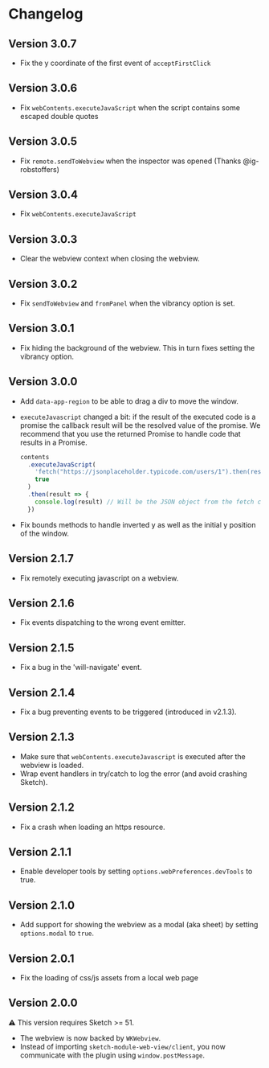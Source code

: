 # Changelog

## Version 3.0.7

- Fix the y coordinate of the first event of `acceptFirstClick`

## Version 3.0.6

- Fix `webContents.executeJavaScript` when the script contains some escaped double quotes

## Version 3.0.5

- Fix `remote.sendToWebview` when the inspector was opened (Thanks @ig-robstoffers)

## Version 3.0.4

- Fix `webContents.executeJavaScript`

## Version 3.0.3

- Clear the webview context when closing the webview.

## Version 3.0.2

- Fix `sendToWebview` and `fromPanel` when the vibrancy option is set.

## Version 3.0.1

- Fix hiding the background of the webview. This in turn fixes setting the vibrancy option.

## Version 3.0.0

- Add `data-app-region` to be able to drag a div to move the window.
- `executeJavascript` changed a bit: if the result of the executed code is a promise the callback result will be the resolved value of the promise. We recommend that you use the returned Promise to handle code that results in a Promise.

  ```js
  contents
    .executeJavaScript(
      'fetch("https://jsonplaceholder.typicode.com/users/1").then(resp => resp.json())',
      true
    )
    .then(result => {
      console.log(result) // Will be the JSON object from the fetch call
    })
  ```

- Fix bounds methods to handle inverted y as well as the initial y position of the window.

## Version 2.1.7

- Fix remotely executing javascript on a webview.

## Version 2.1.6

- Fix events dispatching to the wrong event emitter.

## Version 2.1.5

- Fix a bug in the 'will-navigate' event.

## Version 2.1.4

- Fix a bug preventing events to be triggered (introduced in v2.1.3).

## Version 2.1.3

- Make sure that `webContents.executeJavascript` is executed after the webview is loaded.
- Wrap event handlers in try/catch to log the error (and avoid crashing Sketch).

## Version 2.1.2

- Fix a crash when loading an https resource.

## Version 2.1.1

- Enable developer tools by setting `options.webPreferences.devTools` to true.

## Version 2.1.0

- Add support for showing the webview as a modal (aka sheet) by setting `options.modal` to `true`.

## Version 2.0.1

- Fix the loading of css/js assets from a local web page

## Version 2.0.0

:warning: This version requires Sketch >= 51.

- The webview is now backed by `WKWebview`.
- Instead of importing `sketch-module-web-view/client`, you now communicate with the plugin using `window.postMessage`.
